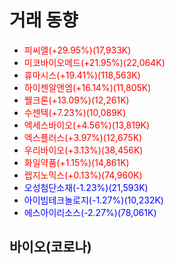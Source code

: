 # 거래 동향
- <span style="color: red;">피씨엘(+29.95%)(17,933K)</span>
- <span style="color: red;">미코바이오메드(+21.95%)(22,064K)</span>
- <span style="color: red;">휴마시스(+19.41%)(118,563K)</span>
- <span style="color: red;">하이젠알앤엠(+16.14%)(11,805K)</span>
- <span style="color: red;">웰크론(+13.09%)(12,261K)</span>
- <span style="color: red;">수젠텍(+7.23%)(10,089K)</span>
- <span style="color: red;">엑세스바이오(+4.56%)(13,819K)</span>
- <span style="color: red;">엑스플러스(+3.97%)(12,675K)</span>
- <span style="color: red;">우리바이오(+3.13%)(38,456K)</span>
- <span style="color: red;">화일약품(+1.15%)(14,861K)</span>
- <span style="color: red;">랩지노믹스(+0.13%)(74,960K)</span>
- <span style="color: blue;">오성첨단소재(-1.23%)(21,593K)</span>
- <span style="color: blue;">아이빔테크놀로지(-1.27%)(10,232K)</span>
- <span style="color: blue;">에스아이리소스(-2.27%)(78,061K)</span>

## 바이오(코로나)

